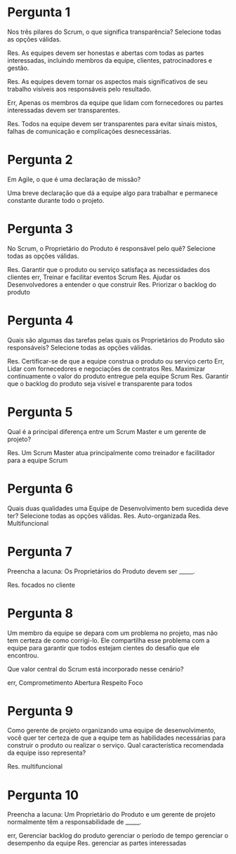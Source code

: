 # Pergunta 1
Nos três pilares do Scrum, o que significa transparência? Selecione todas as opções válidas.

Res. As equipes devem ser honestas e abertas com todas as partes interessadas, incluindo membros da equipe, clientes, patrocinadores e gestão.

Res. As equipes devem tornar os aspectos mais significativos de seu trabalho visíveis aos responsáveis pelo resultado. 

Err, Apenas os membros da equipe que lidam com fornecedores ou partes interessadas devem ser transparentes. 


Res. Todos na equipe devem ser transparentes para evitar sinais mistos, falhas de comunicação e complicações desnecessárias. 


# Pergunta 2
Em Agile, o que é uma declaração de missão?


Uma breve declaração que dá a equipe algo para trabalhar e permanece constante durante todo o projeto. 

# Pergunta 3
No Scrum, o Proprietário do Produto é responsável pelo quê? Selecione todas as opções válidas.

Res. Garantir que o produto ou serviço satisfaça as necessidades dos clientes 
err, Treinar e facilitar eventos Scrum 
Res. Ajudar os Desenvolvedores a entender o que construir
Res. Priorizar o backlog do produto 

# Pergunta 4
Quais são algumas das tarefas pelas quais os Proprietários do Produto são responsáveis? Selecione todas as opções válidas.

Res. Certificar-se de que a equipe construa o produto ou serviço certo
Err, Lidar com fornecedores e negociações de contratos
Res. Maximizar continuamente o valor do produto entregue pela equipe Scrum
Res. Garantir que o backlog do produto seja visível e transparente para todos 

# Pergunta 5
Qual é a principal diferença entre um Scrum Master e um gerente de projeto?

Res. Um Scrum Master atua principalmente como treinador e facilitador para a equipe Scrum 

# Pergunta 6
Quais duas qualidades uma Equipe de Desenvolvimento bem sucedida deve ter? Selecione todas as opções válidas.
Res. Auto-organizada
Res. Multifuncional

# Pergunta 7
Preencha a lacuna: Os Proprietários do Produto devem ser _____. 

Res. focados no cliente

# Pergunta 8
Um membro da equipe se depara com um problema no projeto, mas não tem certeza de como corrigi-lo. Ele compartilha esse problema com a equipe para garantir que todos estejam cientes do desafio que ele encontrou.

Que valor central do Scrum está incorporado nesse cenário?


err, Comprometimento
Abertura
Respeito
Foco

# Pergunta 9
Como gerente de projeto organizando uma equipe de desenvolvimento, você quer ter certeza de que a equipe tem as habilidades necessárias para construir o produto ou realizar o serviço. Qual característica recomendada da equipe isso representa?

Res. multifuncional

# Pergunta 10
Preencha a lacuna: Um Proprietário do Produto e um gerente de projeto normalmente têm a responsabilidade de _____.

err, Gerenciar backlog do produto
gerenciar o período de tempo
gerenciar o desempenho da equipe
Res. gerenciar as partes interessadas

